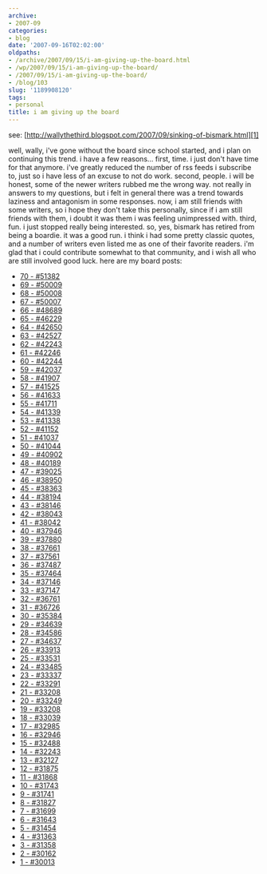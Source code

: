 ```yaml
---
archive:
- 2007-09
categories:
- blog
date: '2007-09-16T02:02:00'
oldpaths:
- /archive/2007/09/15/i-am-giving-up-the-board.html
- /wp/2007/09/15/i-am-giving-up-the-board/
- /2007/09/15/i-am-giving-up-the-board/
- /blog/103
slug: '1189908120'
tags:
- personal
title: i am giving up the board
---
```


see: [http://wallythethird.blogspot.com/2007/09/sinking-of-bismark.html][1]

well, wally, i've gone without the board since school started, and i plan
on continuing this trend. i have a few reasons... first, time. i just
don't have time for that anymore. i've greatly reduced the number of rss
feeds i subscribe to, just so i have less of an excuse to not do work.
second, people. i will be honest, some of the newer writers rubbed me the
wrong way. not really in answers to my questions, but i felt in general
there was a trend towards laziness and antagonism in some responses. now,
i am still friends with some writers, so i hope they don't take this
personally, since if i am still friends with them, i doubt it was them
i was feeling unimpressed with. third, fun. i just stopped really being
interested. so, yes, bismark has retired from being a boardie. it was
a good run. i think i had some pretty classic quotes, and a number of
writers even listed me as one of their favorite readers. i'm glad that
i could contribute somewhat to that community, and i wish all who are
still involved good luck.
here are my board posts:

- [70 - #51382][2] 
- [69 - #50009][3] 
- [68 - #50008][4] 
- [67 - #50007][5] 
- [66 - #48689 ][6] 
- [65 - #46229][7] 
- [64 - #42650][8] 
- [63 - #42527][9] 
- [62 - #42243][10] 
- [61 - #42246][11] 
- [60 - #42244][12] 
- [59 - #42037][13] 
- [58 - #41907][14] 
- [57 - #41525][15] 
- [56 - #41633][16] 
- [55 - #41711][17] 
- [54 - #41339][18] 
- [53 - #41338][19] 
- [52 - #41152][20] 
- [51 - #41037][21] 
- [50 - #41044][22] 
- [49 - #40902][23] 
- [48 - #40189][24] 
- [47 - #39025][25] 
- [46 - #38950][26] 
- [45 - #38363][27] 
- [44 - #38194][28] 
- [43 - #38146][29] 
- [42 - #38043][30] 
- [41 - #38042][31] 
- [40 - #37946][32] 
- [39 - #37880][33] 
- [38 - #37661][34] 
- [37 - #37561][35] 
- [36 - #37487][36] 
- [35 - #37464][37] 
- [34 - #37146][38] 
- [33 - #37147][39] 
- [32 - #36761][40] 
- [31 - #36726][41] 
- [30 - #35384][42] 
- [29 - #34639][43] 
- [28 - #34586][44] 
- [27 - #34637][45] 
- [26 - #33913][46] 
- [25 - #33531][47] 
- [24 - #33485][48] 
- [23 - #33337][49] 
- [22 - #33291][50] 
- [21 - #33208][51] 
- [20 - #33249][52] 
- [19 - #33208][51] 
- [18 - #33039][53] 
- [17 - #32985][54] 
- [16 - #32946][55] 
- [15 - #32488][56] 
- [14 - #32243][57] 
- [13 - #32127][58] 
- [12 - #31875][59] 
- [11 - #31868][60] 
- [10 - #31743][61] 
- [9 - #31741][62] 
- [8 - #31827][63] 
- [7 - #31699][64] 
- [6 - #31643][65]
- [5 - #31454][66] 
- [4 - #31363][67] 
- [3 - #31358][68]
- [2 - #30162][69]
- [1 - #30013][70]

[1]: http://wallythethird.blogspot.com/2007/09/sinking-of-bismark.html
[2]: http://theboard.byu.edu/index.php?area=viewall&id=51382
[3]: http://theboard.byu.edu/index.php?area=viewall&id=50009
[4]: http://theboard.byu.edu/index.php?area=viewall&id=50008
[5]: http://theboard.byu.edu/index.php?area=viewall&id=50007
[6]: http://theboard.byu.edu/index.php?area=viewall&id=48689
[7]: http://theboard.byu.edu/index.php?area=viewall&id=46229
[8]: http://theboard.byu.edu/index.php?area=viewall&id=42650
[9]: http://theboard.byu.edu/index.php?area=viewall&id=42527
[10]: http://theboard.byu.edu/index.php?area=viewall&id=42243
[11]: http://theboard.byu.edu/index.php?area=viewall&id=42246
[12]: http://theboard.byu.edu/index.php?area=viewall&id=42244
[13]: http://theboard.byu.edu/index.php?area=viewall&id=42037
[14]: http://theboard.byu.edu/index.php?area=viewall&id=41907
[15]: http://theboard.byu.edu/index.php?area=viewall&id=41525
[16]: http://theboard.byu.edu/index.php?area=viewall&id=41633
[17]: http://theboard.byu.edu/index.php?area=viewall&id=41711
[18]: http://theboard.byu.edu/index.php?area=viewall&id=41339
[19]: http://theboard.byu.edu/index.php?area=viewall&id=41338
[20]: http://theboard.byu.edu/index.php?area=viewall&id=41152
[21]: http://theboard.byu.edu/index.php?area=viewall&id=41037
[22]: http://theboard.byu.edu/index.php?area=viewall&id=41044
[23]: http://theboard.byu.edu/index.php?area=viewall&id=40902
[24]: http://theboard.byu.edu/index.php?area=viewall&id=40189
[25]: http://theboard.byu.edu/index.php?area=viewall&id=39025
[26]: http://theboard.byu.edu/index.php?area=viewall&id=38950
[27]: http://theboard.byu.edu/index.php?area=viewall&id=38363
[28]: http://theboard.byu.edu/index.php?area=viewall&id=38194
[29]: http://theboard.byu.edu/index.php?area=viewall&id=38146
[30]: http://theboard.byu.edu/index.php?area=viewall&id=38043
[31]: http://theboard.byu.edu/index.php?area=viewall&id=38042
[32]: http://theboard.byu.edu/index.php?area=viewall&id=37946
[33]: http://theboard.byu.edu/index.php?area=viewall&id=37880
[34]: http://theboard.byu.edu/index.php?area=viewall&id=37661
[35]: http://theboard.byu.edu/index.php?area=viewall&id=37561
[36]: http://theboard.byu.edu/index.php?area=viewall&id=37487
[37]: http://theboard.byu.edu/index.php?area=viewall&id=37464
[38]: http://theboard.byu.edu/index.php?area=viewall&id=37146
[39]: http://theboard.byu.edu/index.php?area=viewall&id=37147
[40]: http://theboard.byu.edu/index.php?area=viewall&id=36761
[41]: http://theboard.byu.edu/index.php?area=viewall&id=36726
[42]: http://theboard.byu.edu/index.php?area=viewall&id=35384
[43]: http://theboard.byu.edu/index.php?area=viewall&id=34639
[44]: http://theboard.byu.edu/index.php?area=viewall&id=34586
[45]: http://theboard.byu.edu/index.php?area=viewall&id=34637
[46]: http://theboard.byu.edu/index.php?area=viewall&id=33913
[47]: http://theboard.byu.edu/index.php?area=viewall&id=33531
[48]: http://theboard.byu.edu/index.php?area=viewall&id=33485
[49]: http://theboard.byu.edu/index.php?area=viewall&id=33337
[50]: http://theboard.byu.edu/index.php?area=viewall&id=33291
[51]: http://theboard.byu.edu/index.php?area=viewall&id=33208
[52]: http://theboard.byu.edu/index.php?area=viewall&id=33249
[53]: http://theboard.byu.edu/index.php?area=viewall&id=33039
[54]: http://theboard.byu.edu/index.php?area=viewall&id=32985
[55]: http://theboard.byu.edu/index.php?area=viewall&id=32946
[56]: http://theboard.byu.edu/index.php?area=viewall&id=32488
[57]: http://theboard.byu.edu/index.php?area=viewall&id=32243
[58]: http://theboard.byu.edu/index.php?area=viewall&id=32127
[59]: http://theboard.byu.edu/index.php?area=viewall&id=31875
[60]: http://theboard.byu.edu/index.php?area=viewall&id=31868
[61]: http://theboard.byu.edu/index.php?area=viewall&id=31743
[62]: http://theboard.byu.edu/index.php?area=viewall&id=31741
[63]: http://theboard.byu.edu/index.php?area=viewall&id=31827
[64]: http://theboard.byu.edu/index.php?area=viewall&id=31699
[65]: http://theboard.byu.edu/index.php?area=viewall&id=31643
[66]: http://theboard.byu.edu/index.php?area=viewall&id=31454
[67]: http://theboard.byu.edu/index.php?area=viewall&id=31363
[68]: http://theboard.byu.edu/index.php?area=viewall&id=31358
[69]: http://theboard.byu.edu/index.php?area=viewall&id=30162
[70]: http://theboard.byu.edu/index.php?area=viewall&id=30013

